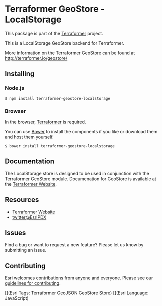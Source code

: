 # Terraformer GeoStore - LocalStorage

This package is part of the [Terraformer](http://terraformer.io) project.

This is a LocalStorage GeoStore backend for Terraformer.

More information on the Terraformer GeoStore can be found at http://terraformer.io/geostore/

## Installing

### Node.js

```
$ npm install terraformer-geostore-localstorage
```

### Browser

In the browser, [Terraformer](http://github.com/esri/terraformer) is required.

You can use [Bower](http://bower.io/) to install the components if you like or download them and host them yourself.

```
$ bower install terraformer-geostore-localstorage
```

## Documentation

The LocalStorage store is designed to be used in conjunction with the Terraformer GeoStore module. Documenation for GeoStore is available at the [Terraformer Website](http://terraformer.io/geostore/).

## Resources

* [Terraformer Website](http://terraformer.io)
* [twitter@EsriPDX](http://twitter.com/esripdx)

## Issues

Find a bug or want to request a new feature?  Please let us know by submitting an issue.

## Contributing

Esri welcomes contributions from anyone and everyone. Please see our [guidelines for contributing](https://github.com/esri/contributing).

[](Esri Tags: Terraformer GeoJSON GeoStore Store)
[](Esri Language: JavaScript)